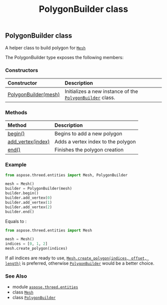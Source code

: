 ﻿---
title: PolygonBuilder class
second_title: Aspose.3D for Python via .NET API References
description: 
type: docs
weight: 260
url: /python-net/aspose.threed.entities/polygonbuilder/
is_root: false
---

## PolygonBuilder class

A helper class to build polygon for [`Mesh`](/3d/python-net/aspose.threed.entities/mesh)



The PolygonBuilder type exposes the following members:

### Constructors
| Constructor | Description |
| :- | :- |
| [PolygonBuilder(mesh)](/3d/python-net/aspose.threed.entities/polygonbuilder/__init__/#Mesh) | Initializes a new instance of the [`PolygonBuilder`](/3d/python-net/aspose.threed.entities/polygonbuilder) class. |


### Methods
| Method | Description |
| :- | :- |
| [begin()](/3d/python-net/aspose.threed.entities/polygonbuilder/begin/#) | Begins to add a new polygon |
| [add_vertex(index)](/3d/python-net/aspose.threed.entities/polygonbuilder/add_vertex/#int) | Adds a vertex index to the polygon |
| [end()](/3d/python-net/aspose.threed.entities/polygonbuilder/end/#) | Finishes the polygon creation |



### Example 


```python
from aspose.threed.entities import Mesh, PolygonBuilder

mesh = Mesh()
builder = PolygonBuilder(mesh)
builder.begin()
builder.add_vertex(0)
builder.add_vertex(1)
builder.add_vertex(2)
builder.end()

```

Equals to :

```python
from aspose.threed.entities import Mesh

mesh = Mesh()
indices = [0, 1, 2]
mesh.create_polygon(indices)

```

If all indices are ready to use, [`Mesh.create_polygon(indices, offset, length)`](/3d/python-net/aspose.threed.entities/mesh/create_polygon) is preferred, otherwise [`PolygonBuilder`](/3d/python-net/aspose.threed.entities/polygonbuilder) would be a better choice.

### See Also
* module [`aspose.threed.entities`](..)
* class [`Mesh`](/3d/python-net/aspose.threed.entities/mesh)
* class [`PolygonBuilder`](/3d/python-net/aspose.threed.entities/polygonbuilder)
